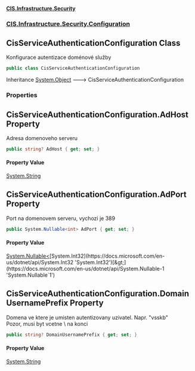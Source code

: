 #### [CIS.Infrastructure.Security](index.md 'index')
### [CIS.Infrastructure.Security.Configuration](CIS.Infrastructure.Security.Configuration.md 'CIS.Infrastructure.Security.Configuration')

## CisServiceAuthenticationConfiguration Class

Konfigurace autentizace doménové služby

```csharp
public class CisServiceAuthenticationConfiguration
```

Inheritance [System.Object](https://docs.microsoft.com/en-us/dotnet/api/System.Object 'System.Object') &#129106; CisServiceAuthenticationConfiguration
### Properties

<a name='CIS.Infrastructure.Security.Configuration.CisServiceAuthenticationConfiguration.AdHost'></a>

## CisServiceAuthenticationConfiguration.AdHost Property

Adresa domenoveho serveru

```csharp
public string? AdHost { get; set; }
```

#### Property Value
[System.String](https://docs.microsoft.com/en-us/dotnet/api/System.String 'System.String')

<a name='CIS.Infrastructure.Security.Configuration.CisServiceAuthenticationConfiguration.AdPort'></a>

## CisServiceAuthenticationConfiguration.AdPort Property

Port na domenovem serveru, vychozi je 389

```csharp
public System.Nullable<int> AdPort { get; set; }
```

#### Property Value
[System.Nullable&lt;](https://docs.microsoft.com/en-us/dotnet/api/System.Nullable-1 'System.Nullable`1')[System.Int32](https://docs.microsoft.com/en-us/dotnet/api/System.Int32 'System.Int32')[&gt;](https://docs.microsoft.com/en-us/dotnet/api/System.Nullable-1 'System.Nullable`1')

<a name='CIS.Infrastructure.Security.Configuration.CisServiceAuthenticationConfiguration.DomainUsernamePrefix'></a>

## CisServiceAuthenticationConfiguration.DomainUsernamePrefix Property

Domena ve ktere je umisten autentizovany uzivatel. Napr. "vsskb\"  
Pozor, musi byt vcetne \ na konci

```csharp
public string? DomainUsernamePrefix { get; set; }
```

#### Property Value
[System.String](https://docs.microsoft.com/en-us/dotnet/api/System.String 'System.String')